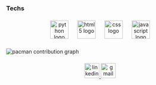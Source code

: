 <h3 align="left">Techs</h3>

###

<div align="center">
  <img src="https://cdn.jsdelivr.net/gh/devicons/devicon/icons/python/python-original.svg" height="49" alt="python logo"  />
  <img width="16" />
  <img src="https://cdn.jsdelivr.net/gh/devicons/devicon/icons/html5/html5-original.svg" height="49" alt="html5 logo"  />
  <img width="16" />
  <img src="https://cdn.jsdelivr.net/gh/devicons/devicon/icons/css3/css3-original.svg" height="49" alt="css logo"  />
  <img width="16" />
  <img src="https://cdn.jsdelivr.net/gh/devicons/devicon/icons/javascript/javascript-original.svg" height="49" alt="javascript logo"  />
</div>

###

<picture>
  <source media="(prefers-color-scheme: dark)" srcset="https://raw.githubusercontent.com/Chiebao/Chiebao/output/pacman-contribution-graph-dark.svg">
  <source media="(prefers-color-scheme: light)" srcset="https://raw.githubusercontent.com/Chiebao/Chiebao/output/pacman-contribution-graph.svg">
  <img alt="pacman contribution graph" src="https://raw.githubusercontent.com/Chiebao/Chiebao/output/pacman-contribution-graph.svg">
</picture>

###

<div align="center">
  <a href="www.linkedin.com/in/luana-chiebáo" target="_blank">
    <img src="https://img.shields.io/static/v1?message=LinkedIn&logo=linkedin&label=&color=0077B5&logoColor=white&labelColor=&style=for-the-badge" height="40" alt="linkedin logo"  />
  </a>
  <a href="luana.chiebao@gmail.com" target="_blank">
    <img src="https://img.shields.io/static/v1?message=Gmail&logo=gmail&label=&color=D14836&logoColor=white&labelColor=&style=for-the-badge" height="40" alt="gmail logo"  />
  </a>
</div>

###

